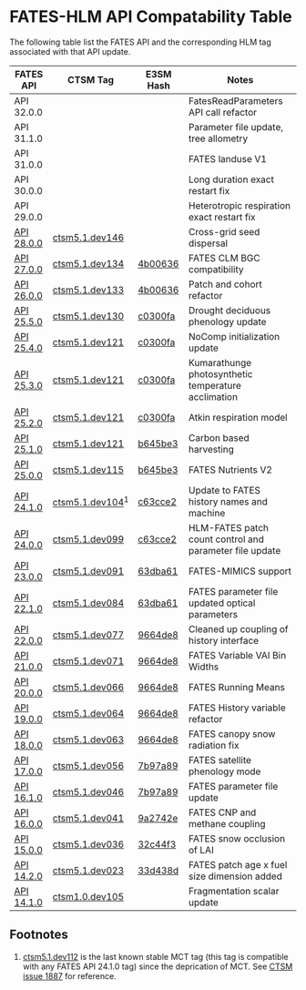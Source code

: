 # FATES-HLM API Compatability Table

The following table list the FATES API and the corresponding HLM tag associated with that API update.  

| FATES API   | CTSM Tag | E3SM Hash | Notes |
| ----------- | -------- | --------- | ----- |
| API 32.0.0 | | | FatesReadParameters API call refactor |
| API 31.1.0 | | | Parameter file update, tree allometry |
| API 31.0.0 | | | FATES landuse V1 |
| API 30.0.0 | | | Long duration exact restart fix |
| API 29.0.0 | | | Heterotropic respiration exact restart fix |
| [API 28.0.0](https://github.com/NGEET/fates/releases/tag/sci.1.68.0_api.28.0.0) | [ctsm5.1.dev146](https://github.com/ESCOMP/CTSM/releases/tag/ctsm5.1.dev146) | | Cross-grid seed dispersal |
| [API 27.0.0](https://github.com/NGEET/fates/releases/tag/sci.1.67.1_api.27.0.0) | [ctsm5.1.dev134](https://github.com/ESCOMP/CTSM/releases/tag/ctsm5.1.dev134) | [4b00636](https://github.com/E3SM-Project/E3SM/commit/4b0063682c2f61eebb5eb8c7d99d13926532caff) | FATES CLM BGC compatibility |
| [API 26.0.0](https://github.com/NGEET/fates/releases/tag/sci.1.67.1_api.26.0.0) | [ctsm5.1.dev133](https://github.com/ESCOMP/CTSM/releases/tag/ctsm5.1.dev133) | [4b00636](https://github.com/E3SM-Project/E3SM/commit/4b0063682c2f61eebb5eb8c7d99d13926532caff) | Patch and cohort refactor |
| [API 25.5.0](https://github.com/NGEET/fates/releases/tag/sci.1.66.0_api.25.5.0) | [ctsm5.1.dev130](https://github.com/ESCOMP/CTSM/releases/tag/ctsm5.1.dev130) | [c0300fa](https://github.com/E3SM-Project/E3SM/commit/c0300fa61e40d7130ee3a16dbdd2a36efed34705) | Drought deciduous phenology update |
| [API 25.4.0](https://github.com/NGEET/fates/releases/tag/sci.1.65.2_api.25.4.0) | [ctsm5.1.dev121](https://github.com/ESCOMP/CTSM/releases/tag/ctsm5.1.dev121) | [c0300fa](https://github.com/E3SM-Project/E3SM/commit/c0300fa61e40d7130ee3a16dbdd2a36efed34705) | NoComp initialization update |
| [API 25.3.0](https://github.com/NGEET/fates/releases/tag/sci.1.65.0_api.25.3.0) | [ctsm5.1.dev121](https://github.com/ESCOMP/CTSM/releases/tag/ctsm5.1.dev121) | [c0300fa](https://github.com/E3SM-Project/E3SM/commit/c0300fa61e40d7130ee3a16dbdd2a36efed34705) | Kumarathunge photosynthetic temperature acclimation |
| [API 25.2.0](https://github.com/NGEET/fates/releases/tag/sci.1.64.0_api.25.2.0) | [ctsm5.1.dev121](https://github.com/ESCOMP/CTSM/releases/tag/ctsm5.1.dev121) | [c0300fa](https://github.com/E3SM-Project/E3SM/commit/c0300fa61e40d7130ee3a16dbdd2a36efed34705) | Atkin respiration model |
| [API 25.1.0](https://github.com/NGEET/fates/releases/tag/sci.1.63.0_api.25.1.0) | [ctsm5.1.dev121](https://github.com/ESCOMP/CTSM/releases/tag/ctsm5.1.dev121) | [b645be3](https://github.com/E3SM-Project/E3SM/commit/b645be3aa22b3ebcded4dbd9a93e72eb4cb6c1fb) | Carbon based harvesting |
| [API 25.0.0](https://github.com/NGEET/fates/releases/tag/sci.1.61.0_api.25.0.0) | [ctsm5.1.dev115](https://github.com/ESCOMP/CTSM/releases/tag/ctsm5.1.dev115) | [b645be3](https://github.com/E3SM-Project/E3SM/commit/b645be3aa22b3ebcded4dbd9a93e72eb4cb6c1fb) | FATES Nutrients V2 |
| [API 24.1.0](https://github.com/NGEET/fates/releases/tag/sci.1.58.1_api.24.1.0) | [ctsm5.1.dev104](https://github.com/ESCOMP/CTSM/releases/tag/ctsm5.1.dev104)<sup>1<sup> | [c63cce2](https://github.com/E3SM-Project/E3SM/commit/c63cce2acbc7a81d91e4433e202b4261aface4ba) | Update to FATES history names and machine |
| [API 24.0.0](https://github.com/NGEET/fates/releases/tag/sci.1.57.4_api.24.0.0) | [ctsm5.1.dev099](https://github.com/ESCOMP/CTSM/releases/tag/ctsm5.1.dev099) | [c63cce2](https://github.com/E3SM-Project/E3SM/commit/c63cce2acbc7a81d91e4433e202b4261aface4ba) | HLM-FATES patch count control and parameter file update |
| [API 23.0.0](https://github.com/NGEET/fates/releases/tag/sci.1.56.0_api.23.0.0) | [ctsm5.1.dev091](https://github.com/ESCOMP/CTSM/releases/tag/ctsm5.1.dev091) | [63dba61](https://github.com/E3SM-Project/E3SM/commit/63dba61faf5911690a433e0c51673626667cfc99) | FATES-MIMICS support |
| [API 22.1.0](https://github.com/NGEET/fates/releases/tag/sci.1.55.4_api.22.1.0) | [ctsm5.1.dev084](https://github.com/ESCOMP/CTSM/releases/tag/ctsm5.1.dev084) | [63dba61](https://github.com/E3SM-Project/E3SM/commit/63dba61faf5911690a433e0c51673626667cfc99) | FATES parameter file updated optical parameters |
| [API 22.0.0](https://github.com/NGEET/fates/releases/tag/sci.1.54.0_api.22.0.0) | [ctsm5.1.dev077](https://github.com/ESCOMP/CTSM/releases/tag/ctsm5.1.dev077) | [9664de8](https://github.com/E3SM-Project/E3SM/commit/9664de8102ad9121bbb013e15a196f578ac6f37a) | Cleaned up coupling of history interface |
| [API 21.0.0](https://github.com/NGEET/fates/releases/tag/sci.1.53.0_api.21.0.0) | [ctsm5.1.dev071](https://github.com/ESCOMP/CTSM/releases/tag/ctsm5.1.dev071) | [9664de8](https://github.com/E3SM-Project/E3SM/commit/9664de8102ad9121bbb013e15a196f578ac6f37a) | FATES Variable VAI Bin Widths |
| [API 20.0.0](https://github.com/NGEET/fates/releases/tag/sci.1.52.0_api.20.0.0) | [ctsm5.1.dev066](https://github.com/ESCOMP/CTSM/releases/tag/ctsm5.1.dev066) | [9664de8](https://github.com/E3SM-Project/E3SM/commit/9664de8102ad9121bbb013e15a196f578ac6f37a) | FATES Running Means |
| [API 19.0.0](https://github.com/NGEET/fates/releases/tag/sci.1.51.0_api.19.0.0) | [ctsm5.1.dev064](https://github.com/ESCOMP/CTSM/releases/tag/ctsm5.1.dev064) | [9664de8](https://github.com/E3SM-Project/E3SM/commit/9664de8102ad9121bbb013e15a196f578ac6f37a) | FATES History variable refactor |
| [API 18.0.0](https://github.com/NGEET/fates/releases/tag/sci.1.50.1_api.18.0.0) | [ctsm5.1.dev063](https://github.com/ESCOMP/CTSM/releases/tag/ctsm5.1.dev063) | [9664de8](https://github.com/E3SM-Project/E3SM/commit/9664de8102ad9121bbb013e15a196f578ac6f37a) | FATES canopy snow radiation fix |
| [API 17.0.0](https://github.com/NGEET/fates/releases/tag/sci.1.47.0_api.17.0.0) | [ctsm5.1.dev056](https://github.com/ESCOMP/CTSM/releases/tag/ctsm5.1.dev056) | [7b97a89](https://github.com/E3SM-Project/E3SM/commit/7b97a89f019cf3b28075bf417b8574a7dd003358) | FATES satellite phenology mode |
| [API 16.1.0](https://github.com/NGEET/fates/releases/tag/sci.1.46.2_api.16.1.0) | [ctsm5.1.dev046](https://github.com/ESCOMP/CTSM/releases/tag/ctsm5.1.dev046) | [7b97a89](https://github.com/E3SM-Project/E3SM/commit/7b97a89f019cf3b28075bf417b8574a7dd003358) | FATES parameter file update |
| [API 16.0.0](https://github.com/NGEET/fates/releases/tag/sci.1.46.0_api.16.0.0) | [ctsm5.1.dev041](https://github.com/ESCOMP/CTSM/releases/tag/ctsm5.1.dev041) | [9a2742e](https://github.com/E3SM-Project/E3SM/commit/9a2742e66b62aa851bd03647bf47073a0e1afc82) | FATES CNP and methane coupling | 
| [API 15.0.0](https://github.com/NGEET/fates/releases/tag/sci.1.45.0_api.15.0.0)   | [ctsm5.1.dev036](https://github.com/ESCOMP/CTSM/releases/tag/ctsm5.1.dev036) | [32c44f3](https://github.com/E3SM-Project/E3SM/commit/32c44f303e629cc6f8658b054c6dec76de3d4b69) | FATES snow occlusion of LAI |
| [API 14.2.0](https://github.com/NGEET/fates/releases/tag/sci.1.43.2_api.14.2.0)   | [ctsm5.1.dev023](https://github.com/ESCOMP/CTSM/releases/tag/ctsm5.1.dev023) | [33d438d](https://github.com/E3SM-Project/E3SM/commit/33d438d68917f3536e475248401de58ae5aebeb0) | FATES patch age x fuel size dimension added |
| [API 14.1.0](https://github.com/NGEET/fates/releases/tag/sci.1.43.0_api.14.1.0)   | [ctsm1.0.dev105](https://github.com/ESCOMP/CTSM/releases/tag/ctsm1.0.dev105_fates_api14.1.0.n01) |  | Fragmentation scalar update |

## Footnotes

1. [ctsm5.1.dev112](https://github.com/ESCOMP/CTSM/releases/tag/ctsm5.1.dev112) is the last known stable MCT tag (this tag is compatible with any FATES API 24.1.0 tag) since the deprication of MCT.  See [CTSM issue 1887](https://github.com/ESCOMP/CTSM/issues/1887) for reference.
